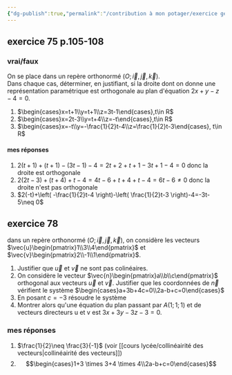 ```yaml
---
{"dg-publish":true,"permalink":"/contribution à mon potager/exercice géométrie analytique dans l'espace/"}
---
```


## exercice 75 p.105-108
### vrai/faux
On se place dans un repère orthonormé $(O;\vec{i},\vec{j},\vec{k})$.  
Dans chaque cas, déterminer, en justifiant, si la droite dont on donne une représentation paramétrique est orthogonale au plan d'équation $2x+y−z−4=0$.
1. $\begin{cases}x=t+1\\y=t+1\\z=3t-1\end{cases},t\in R$
2. $\begin{cases}x=2t-3\\y=t+4\\z=-t\end{cases},t\in R$
3. $\begin{cases}x=-t\\y=-\frac{1}{2}t-4\\z=\frac{1}{2}t-3\end{cases}, t\in R$
#### mes réponses
1. $2(t+1)+(t+1)-(3t-1)-4=2t+2+t+1-3t+1-4=0$ donc la droite est orthogonale
2. $2(2t-3)+(t+4)+t-4=4t-6+t+4+t-4=6t-6\neq 0$ donc la droite n'est pas orthogonale
3. $2(-t)+\left( -\frac{1}{2}t-4 \right)-\left( \frac{1}{2}t-3 \right)-4=-3t-5\neq 0$
## exercice 78
dans un repère orthonormé $(O;\vec{i},\vec{j},\vec{k})$, on considère les vecteurs $\vec{u}\begin{pmatrix}1\\3\\4\end{pmatrix}$ et $\vec{v}\begin{pmatrix}2\\-1\\1\end{pmatrix}$.
1. Justifier que $\vec{u}$ et $\vec{v}$ ne sont pas colinéaires.
2. On considère le vecteur $\vec{n}\begin{pmatrix}a\\b\\c\end{pmatrix}$ orthogonal aux vecteurs $\vec{u}$ et $\vec{v}$. Justifier que les coordonnées de $\vec{n}$ vérifient le système $\begin{cases}a+3b+4c=0\\2a-b+c=0\end{cases}$
3. En posant  $c=-3$ résoudre le système
4. Montrer alors qu'une équation du plan passant par $A(1;1;1)$ et de vecteurs directeurs u et v est $3x+3y−3z−3=0$.
### mes réponses
1. $\frac{1}{2}\neq \frac{3}{-1}$ (voir [[cours lycée/collinéairité des vecteurs\|collinéairité des vecteurs]])
2. $$\begin{cases}1+3 \times 3+4 \times 4\\2a-b+c=0\end{cases}$$